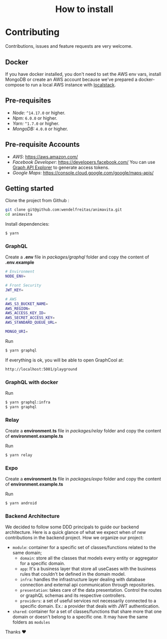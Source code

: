 <h1 align="center">
  How to install
</h1>

# Contributing

Contributions, issues and feature requests are very welcome.

## Docker

If you have docker installed, you don't need to set the AWS env vars, install MongoDB or create an AWS account because we've prepared a docker-compose to run a local AWS instance with [localstack](https://github.com/localstack/localstack).

## Pre-requisites

- _Node:_ `^14.17.0` or higher.
- _Npm:_ `6.0.0` or higher.
- _Yarn:_ `^1.7.0` or higher.
- _MongoDB:_ `4.0.0` or higher.

## Pre-requisite Accounts

- _AWS_: https://aws.amazon.com/
- _Facebook Developer_: https://developers.facebook.com/
  You can use [Graph API Explorer](https://developers.facebook.com/tools/explorer/) to generate access tokens.
- _Google Maps_: https://console.cloud.google.com/google/maps-apis/

## Getting started

Clone the project from Github :

```sh
git clone git@github.com:wendelfreitas/animavita.git
cd animavita
```

Install dependencies:

```sh
$ yarn
```

### GraphQL

Create a **.env** file in _packages/graphql_ folder and copy the content of **.env.example**

```bash
# Environment
NODE_ENV=

# Front Security
JWT_KEY=

# AWS
AWS_S3_BUCKET_NAME=
AWS_REGION=
AWS_ACCESS_KEY_ID=
AWS_SECRET_ACCESS_KEY=
AWS_STANDARD_QUEUE_URL=

MONGO_URI=
```

Run

```bash
$ yarn graphql
```

If everything is ok, you will be able to open GraphCool at:

```bash
http://localhost:5001/playground
```

### GraphQL with docker

Run

```sh
$ yarn graphql:infra
$ yarn graphql
```

### Relay

Create a **environment.ts** file in _packages/relay_ folder and copy the content of **environment.example.ts**

Run

```sh
$ yarn relay
```

### Expo

Create a **environment.ts** file in _packages/expo_ folder and copy the content of **environment.example.ts**

Run

```sh
$ yarn android
```

### Backend Architecture

We decided to follow some DDD principals to guide our backend architecture. Here is a quick glance of what we expect when of new contributions in the backend project. How we organize our project:

- `module`: container for a specific set of classes/functions related to the same domain;
  - `domain`: store all the classes that models every entity or aggregator for a specific domain.
  - `app`: It's a business layer that store all useCases with the business rules that couldn't be defined in the domain model.
  - `infra`: handles the infrastructure layer dealing with database connection and external api communication through repositories.
  - `presentation`: takes care of the data presentation. Control the routes or graphQL schemas and its respective controllers.
  - `providers`: a set of useful services not necessarily connected to a specific domain. Ex.: a provider that deals with JWT authentication.
- `shared`: container for a set of classes/functions that share more that one domain or doesn't belong to a specific one. It may have the same folders as `modules`

Thanks ❤️
